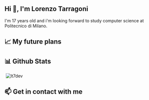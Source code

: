 <h2>Hi 👋, I'm Lorenzo Tarragoni</h2>
I'm 17 years old and i'm looking forward to study computer science at Politecnico di Milano.

<h2>📈 My future plans</h2>

<h2>📊 Github Stats</h2>
<p>&nbsp;<img align="center" src="https://github-readme-stats.vercel.app/api?username=lt7dev&show_icons=true&locale=en" alt="lt7dev" /></p>

<h2>📫 Get in contact with me</h2>
